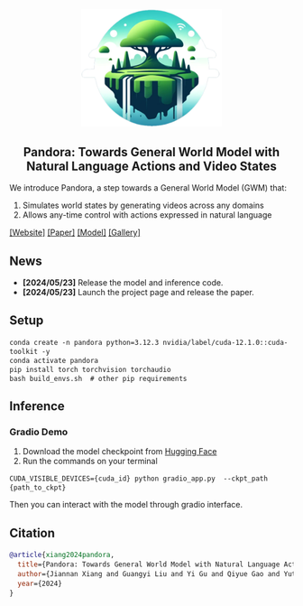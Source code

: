<p align="center">
    <img src="./assets/logo.png" width="250"/>
</p>
<h2 align="center"> Pandora: Towards General World Model with Natural Language Actions and Video States</h2>

We introduce Pandora, a step towards a General World Model (GWM) that:
1. Simulates world states by generating videos across any domains
2. Allows any-time control with actions expressed in natural language

[[Website]](https://world-model.maitrix.org/)
[[Paper]](https://world-model.maitrix.org/assets/pandora.pdf)
[[Model]](https://huggingface.co/maitrix-org/Pandora)
[[Gallery]](https://world-model.maitrix.org/gallery.html)

## News
- __[2024/05/23]__ Release the model and inference code.
- __[2024/05/23]__ Launch the project page and release the paper.

## Setup
```shell
conda create -n pandora python=3.12.3 nvidia/label/cuda-12.1.0::cuda-toolkit -y
conda activate pandora
pip install torch torchvision torchaudio
bash build_envs.sh  # other pip requirements
```

## Inference
### Gradio Demo
1. Download the model checkpoint from [Hugging Face](https://huggingface.co/maitrix-org/Pandora)
2. Run the commands on your terminal
```shell
CUDA_VISIBLE_DEVICES={cuda_id} python gradio_app.py  --ckpt_path {path_to_ckpt}
```

Then you can interact with the model through gradio interface.

## Citation
```bib
@article{xiang2024pandora,
  title={Pandora: Towards General World Model with Natural Language Actions and Video States},
  author={Jiannan Xiang and Guangyi Liu and Yi Gu and Qiyue Gao and Yuting Ning and Yuheng Zha and Zeyu Feng and Tianhua Tao and Shibo Hao and Yemin Shi and Zhengzhong Liu and Eric P. Xing and Zhiting Hu},
  year={2024}
}
```
